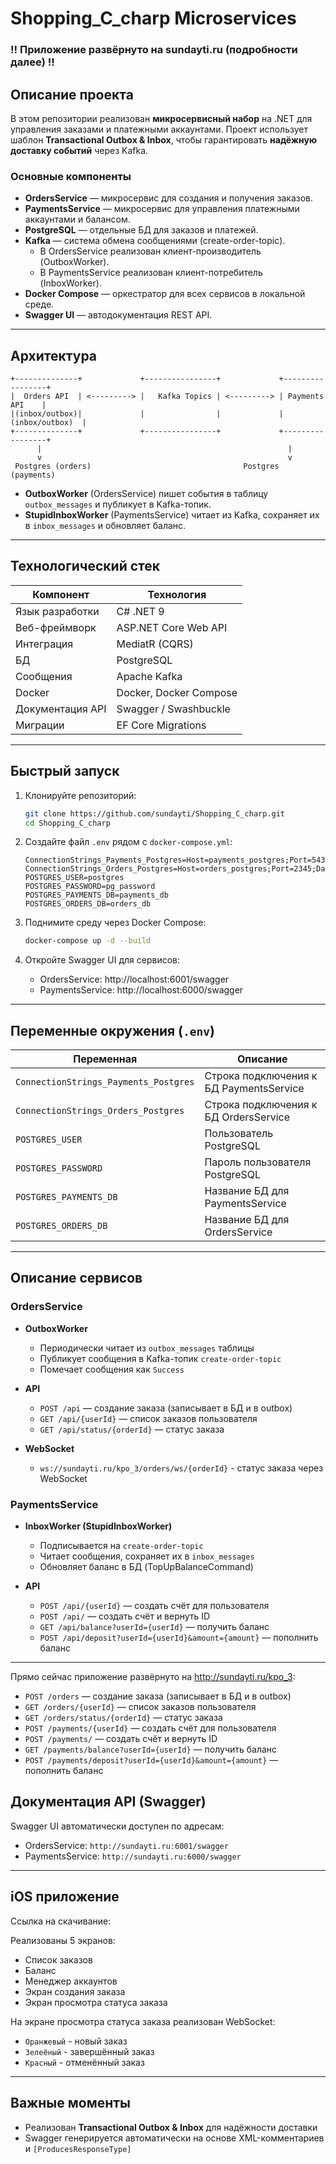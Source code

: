 # Shopping_C_charp Microservices
### **‼️ Приложение развёрнуто на sundayti.ru (подробности далее) ‼️**
## Описание проекта

В этом репозитории реализован **микросервисный набор** на .NET для управления заказами и платежными аккаунтами. Проект использует шаблон **Transactional Outbox & Inbox**, чтобы гарантировать **надёжную доставку событий** через Kafka.

### Основные компоненты

- **OrdersService** — микросервис для создания и получения заказов.
- **PaymentsService** — микросервис для управления платежными аккаунтами и балансом.
- **PostgreSQL** — отдельные БД для заказов и платежей.
- **Kafka** — система обмена сообщениями (create-order-topic).
  - В OrdersService реализован клиент-производитель (OutboxWorker).
  - В PaymentsService реализован клиент-потребитель (InboxWorker).
- **Docker Compose** — оркестратор для всех сервисов в локальной среде.
- **Swagger UI** — автодокументация REST API.

---

## Архитектура

```plaintext
+--------------+             +----------------+             +-----------------+
|  Orders API  | <---------> |   Kafka Topics | <---------> | Payments API    |
|(inbox/outbox)|             |                |             | (inbox/outbox)  |
+--------------+             +----------------+             +-----------------+
      |                                                       |
      v                                                       v
 Postgres (orders)                                  Postgres (payments)
```

- **OutboxWorker** (OrdersService) пишет события в таблицу `outbox_messages` и публикует в Kafka-топик.
- **StupidInboxWorker** (PaymentsService) читает из Kafka, сохраняет их в `inbox_messages` и обновляет баланс.

---

## Технологический стек

| Компонент           | Технология             |
|---------------------|------------------------|
| Язык разработки     | C# .NET 9              |
| Веб-фреймворк       | ASP.NET Core Web API   |
| Интеграция          | MediatR (CQRS)         |
| БД                  | PostgreSQL             |
| Сообщения           | Apache Kafka           |
| Docker              | Docker, Docker Compose |
| Документация API    | Swagger / Swashbuckle  |
| Миграции            | EF Core Migrations     |


---

## Быстрый запуск

1. Клонируйте репозиторий:
   ```bash
   git clone https://github.com/sundayti/Shopping_C_charp.git
   cd Shopping_C_charp
   ```

2. Создайте файл `.env` рядом с `docker-compose.yml`:
   ```dotenv
   ConnectionStrings_Payments_Postgres=Host=payments_postgres;Port=5432;Database=payments_db
   ConnectionStrings_Orders_Postgres=Host=orders_postgres;Port=2345;Database=orders_db
   POSTGRES_USER=postgres
   POSTGRES_PASSWORD=pg_password
   POSTGRES_PAYMENTS_DB=payments_db
   POSTGRES_ORDERS_DB=orders_db
   ```

3. Поднимите среду через Docker Compose:
   ```bash
   docker-compose up -d --build
   ```

4. Откройте Swagger UI для сервисов:
   - OrdersService: http://localhost:6001/swagger
   - PaymentsService: http://localhost:6000/swagger

---

## Переменные окружения (`.env`)

| Переменная                             | Описание                                    |
|----------------------------------------|---------------------------------------------|
| `ConnectionStrings_Payments_Postgres`  | Строка подключения к БД PaymentsService     |
| `ConnectionStrings_Orders_Postgres`    | Строка подключения к БД OrdersService       |
| `POSTGRES_USER`                        | Пользователь PostgreSQL                     |
| `POSTGRES_PASSWORD`                    | Пароль пользователя PostgreSQL              |
| `POSTGRES_PAYMENTS_DB`                 | Название БД для PaymentsService             |
| `POSTGRES_ORDERS_DB`                   | Название БД для OrdersService               |

---

## Описание сервисов

### OrdersService

- **OutboxWorker**
  - Периодически читает из `outbox_messages` таблицы 
  - Публикует сообщения в Kafka-топик `create-order-topic`
  - Помечает сообщения как `Success`

- **API**
  - `POST /api` — создание заказа (записывает в БД и в outbox)
  - `GET /api/{userId}` — список заказов пользователя
  - `GET /api/status/{orderId}` — статус заказа

- **WebSocket**
  - `ws://sundayti.ru/kpo_3/orders/ws/{orderId}` - статус заказа через WebSocket

### PaymentsService

- **InboxWorker (StupidInboxWorker)**
  - Подписывается на `create-order-topic`
  - Читает сообщения, сохраняет их в `inbox_messages`
  - Обновляет баланс в БД (TopUpBalanceCommand)

- **API**
  - `POST /api/{userId}` — создать счёт для пользователя
  - `POST /api/` — создать счёт и вернуть ID
  - `GET /api/balance?userId={userId}` — получить баланс
  - `POST /api/deposit?userId={userId}&amount={amount}` — пополнить баланс


---

Прямо сейчас приложение развёрнуто на http://sundayti.ru/kpo_3:
  - `POST /orders` — создание заказа (записывает в БД и в outbox)
  - `GET /orders/{userId}` — список заказов пользователя
  - `GET /orders/status/{orderId}` — статус заказа
  - `POST /payments/{userId}` — создать счёт для пользователя
  - `POST /payments/` — создать счёт и вернуть ID
  - `GET /payments/balance?userId={userId}` — получить баланс
  - `POST /payments/deposit?userId={userId}&amount={amount}` — пополнить баланс


## Документация API (Swagger)

Swagger UI автоматически доступен по адресам:

- OrdersService: `http://sundayti.ru:6001/swagger`
- PaymentsService: `http://sundayti.ru:6000/swagger`


---

## iOS приложение

Ссылка на скачивание: 

Реализованы 5 экранов:
- Список заказов
- Баланс
- Менеджер аккаунтов 
- Экран создания заказа
- Экран просмотра статуса заказа

На экране просмотра статуса заказа реализован WebSocket:
- `Оранжевый` - новый заказ
- `Зелеёный` - завершённый заказ
- `Красный` - отменённый заказ

---

## Важные моменты

- Реализован **Transactional Outbox & Inbox** для надёжности доставки
- Swagger генерируется автоматически на основе XML-комментариев и `[ProducesResponseType]`

